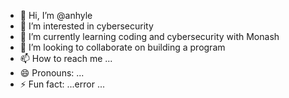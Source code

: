 - 👋 Hi, I’m @anhyle
- 👀 I’m interested in cybersecurity
- 🌱 I’m currently learning coding and cybersecurity with Monash
- 💞️ I’m looking to collaborate on building a program
- 📫 How to reach me ...
- 😄 Pronouns: ...
- ⚡ Fun fact: ...error ...

<!---
anhyle/anhyle is a ✨ special ✨ repository because its `README.md` (this file) appears on your GitHub profile.
You can click the Preview link to take a look at your changes.
--->
